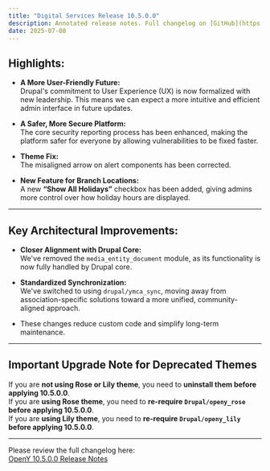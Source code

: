 ```yaml
---
title: "Digital Services Release 10.5.0.0"
description: Annotated release notes. Full changelog on [GitHub](https://github.com/YCloudYUSA/yusaopeny/releases/tag/10.5.0.0)
date: 2025-07-08
---
```

## Highlights:

- **A More User-Friendly Future:**  
Drupal's commitment to User Experience (UX) is now formalized with new leadership. This means we can expect a more intuitive and efficient admin interface in future updates.

- **A Safer, More Secure Platform:**  
The core security reporting process has been enhanced, making the platform safer for everyone by allowing vulnerabilities to be fixed faster.

- **Theme Fix:**  
The misaligned arrow on alert components has been corrected.

- **New Feature for Branch Locations:**  
A new **“Show All Holidays”** checkbox has been added, giving admins more control over how holiday hours are displayed.

---

## Key Architectural Improvements:

- **Closer Alignment with Drupal Core:**  
We've removed the `media_entity_document` module, as its functionality is now fully handled by Drupal core.

- **Standardized Synchronization:**  
We've switched to using `drupal/ymca_sync`, moving away from association-specific solutions toward a more unified, community-aligned approach.

- These changes reduce custom code and simplify long-term maintenance.

---

## Important Upgrade Note for Deprecated Themes

If you are **not using Rose or Lily theme**, you need to **uninstall them before applying 10.5.0.0**.  
If you are **using Rose theme**, you need to **re-require `Drupal/openy_rose` before applying 10.5.0.0**.  
If you are **using Lily theme**, you need to **re-require `Drupal/openy_lily` before applying 10.5.0.0**.

---

Please review the full changelog here:  
[OpenY 10.5.0.0 Release Notes](https://github.com/YCloudYUSA/yusaopeny/releases/tag/10.5.0.0)
